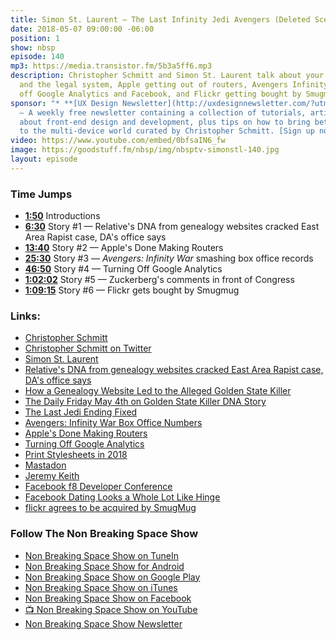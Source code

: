 ```yaml
---
title: Simon St. Laurent — The Last Infinity Jedi Avengers (Deleted Scenes)
date: 2018-05-07 09:00:00 -06:00
position: 1
show: nbsp
episode: 140
mp3: https://media.transistor.fm/5b3a5ff6.mp3
description: Christopher Schmitt and Simon St. Laurent talk about your cousin's DNA
  and the legal system, Apple getting out of routers, Avengers Infinity War, getting
  off Google Analytics and Facebook, and Flickr getting bought by Smugmug.
sponsor: "* **[UX Design Newsletter](http://uxdesignnewsletter.com/?utm_source=nbsptv140&utm_medium=podcast&utm_campaign=uxdesignnewsletter)**
  — A weekly free newsletter containing a collection of tutorials, articles, and videos
  about front-end design and development, plus tips on how to bring better engagement
  to the multi-device world curated by Christopher Schmitt. [Sign up now!](http://uxdesignnewsletter.com/?utm_source=nbsptv140&utm_medium=podcast&utm_campaign=uxdesignnewsletter)"
video: https://www.youtube.com/embed/0bfsaIN6_fw
image: https://goodstuff.fm/nbsp/img/nbsptv-simonstl-140.jpg
layout: episode
---
```


### Time Jumps

* **[1:50](https://goodstuff.fm/nbsp/140#t=1:50)** Introductions
* **[6:30](https://goodstuff.fm/nbsp/140#t=6:30)** Story #1 — Relative's DNA from genealogy websites cracked East Area Rapist case, DA's office says
* **[13:40](https://goodstuff.fm/nbsp/140#t=13:40)** Story #2 — Apple's Done Making Routers
* **[25:30](https://goodstuff.fm/nbsp/140#t=25:30)** Story #3 — _Avengers: Infinity War_ smashing box office records
* **[46:50](https://goodstuff.fm/nbsp/140#t=46:50)** Story #4 — Turning Off Google Analytics
* **[1:02:02](https://goodstuff.fm/nbsp/140#t=1:02:02)** Story #5 — Zuckerberg's comments in front of Congress
* **[1:09:15](https://goodstuff.fm/nbsp/140#t=1:09:15)** Story #6 — Flickr gets bought by Smugmug

### Links:

* [Christopher Schmitt](http://Christopher.org)
* [Christopher Schmitt on Twitter](https://twitter.com/teleject)
* [Simon St. Laurent](http://simonstl.com)
* [Relative's DNA from genealogy websites cracked East Area Rapist case, DA's office says](http://www.sacbee.com/latest-news/article209913514.html)
* [How a Genealogy Website Led to the Alleged Golden State Killer](https://thebestsites.com/website/literary-cultural-commentary-magazine-atlantic/)
* [The Daily Friday May 4th on Golden State Killer DNA Story](https://pca.st/8f3L)
* [The Last Jedi Ending Fixed](https://www.youtube.com/watch?v=srJqEM7PryE)
* [Avengers: Infinity War Box Office Numbers](http://www.boxofficemojo.com/movies/?id=marvel0518.htm)
* [Apple's Done Making Routers](https://thenextweb.com/apple/2018/04/27/apple-is-done-making-airport-routers/)
* [Turning Off Google Analytics](https://www.linkedin.com/pulse/leaving-google-analytics-simon-st-laurent/)
* [Print Stylesheets in 2018](https://www.smashingmagazine.com/2018/05/print-stylesheets-in-2018/)
* [Mastadon](https://mastodon.social)
* [Jeremy Keith](https://adactio.com)
* [Facebook f8 Developer Conference](https://www.f8.com/)
* [Facebook Dating Looks a Whole Lot Like Hinge](https://www.wired.com/story/facebook-dating-hinge-app/)
* [flickr agrees to be acquired by SmugMug](https://www.smugmug.com/together/)

### Follow The Non Breaking Space Show

* [Non Breaking Space Show on TuneIn](http://tunein.com/radio/Non-Breaking-Space-Show-p885155/)
* [Non Breaking Space Show for Android](http://subscribeonandroid.com/feeds.goodstuff.fm/nbsp)
* [Non Breaking Space Show on Google Play](https://playmusic.app.goo.gl/?ibi=com.google.PlayMusic&isi=691797987&ius=googleplaymusic&link=https://play.google.com/music/m/Iw5ik6iwalo5vmda5rqyrotdney?t%3DNon_Breaking_Space_Show%26pcampaignid%3DMKT-na-all-co-pr-mu-pod-16)
* [Non Breaking Space Show on iTunes](https://itunes.apple.com/ca/podcast/non-breaking-space-show/id507162981?mt=2&ign-mpt=uo%3D4)
* [Non Breaking Space Show on Facebook](https://www.facebook.com/nbsptv)
* [📺 Non Breaking Space Show on YouTube](https://www.youtube.com/channel/UC--mqA75V3CM8hxId0l7e_g?sub_confirmation=1)
* [Non Breaking Space Show Newsletter](http://newsletter.nonbreakingspace.tv/)
